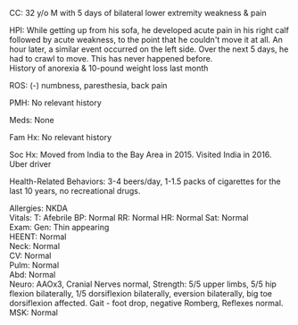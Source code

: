 CC: 32 y/o M with 5 days of bilateral lower extremity weakness & pain  

HPI: While getting up from his sofa, he developed acute pain in his right calf followed by acute weakness, to the point that he couldn't move it at all. An hour later, a similar event occurred on the left side. Over the next 5 days, he had to crawl to move. This has never happened before.  
History of anorexia & 10-pound weight loss last month  

ROS: (-) numbness, paresthesia, back pain  

PMH: No relevant history  

Meds: None  

Fam Hx: No relevant history  

Soc Hx: Moved from India to the Bay Area in 2015. Visited India in 2016. Uber driver  

Health-Related Behaviors: 3-4 beers/day, 1-1.5 packs of cigarettes for the last 10 years, no recreational drugs.  

Allergies: NKDA  
Vitals: T: Afebrile BP: Normal RR: Normal HR: Normal Sat: Normal  
Exam: Gen: Thin appearing  
HEENT: Normal  
Neck: Normal  
CV: Normal  
Pulm: Normal  
Abd: Normal  
Neuro: AAOx3, Cranial Nerves normal, Strength: 5/5 upper limbs, 5/5 hip flexion bilaterally, 1/5 dorsiflexion bilaterally, eversion bilaterally, big toe dorsiflexion affected. Gait - foot drop, negative Romberg, Reflexes normal.  
MSK: Normal  

